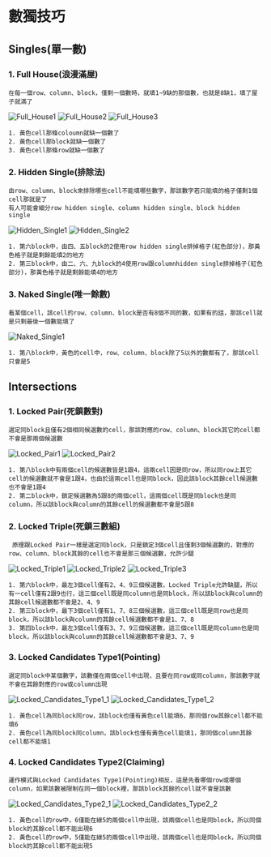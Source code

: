 # 數獨技巧

## Singles(單一數)
  ### 1. Full House(浪漫滿屋)
  ```
  在每一個row、column、block，僅剩一個數時，就填1~9缺的那個數，也就是8缺1，填了屋子就滿了 
  ```
  ![Full_House1](IMG/Full_House_1.png)
  ![Full_House2](IMG/Full_House_2.png)
  ![Full_House3](IMG/Full_House_3.png)
  ```
  1. 黃色cell那條coloumn就缺一個數了
  2. 黃色cell那block就缺一個數了
  3. 黃色cell那條row就缺一個數了
  ```
  ### 2. Hidden Single(排除法)
  ```
  由row、column、block來排除哪些cell不能填哪些數字，那該數字若只能填的格子僅剩1個cell那就是了
  有人可能會細分row hidden single、column hidden single、block hidden single
  ```
  ![Hidden_Single1](IMG/Hidden_Single_1.png)
  ![Hidden_Single2](IMG/Hidden_Single_2.png)
  ```
  1. 第六block中，由四、五block的2使用row hidden single排掉格子(紅色部分)，那黃色格子就是剩餘能填2的地方
  2. 第三block中，由二、六、九block的4使用row跟columnhidden single排掉格子(紅色部分)，那黃色格子就是剩餘能填4的地方
  ```
  ### 3. Naked Single(唯一餘數)
  ```
  看某個cell，該cell的row、column、block是否有8個不同的數，如果有的話，那該cell就是只剩最後一個數能填了
  ```
  ![Naked_Single1](IMG/Naked_Single_1.png)
  ```
  1. 第八block中，黃色的cell中，row、column、block除了5以外的數都有了，那該cell只會是5
  ```
## Intersections
  ### 1. Locked Pair(死鎖數對)
  ```
  選定同block且僅有2個相同候選數的cell，那該對應的row、column、block其它的cell都不會是那兩個候選數
  ```
  ![Locked_Pair1](IMG/Locked_Pair_1.png)
  ![Locked_Pair2](IMG/Locked_Pair_2.png)
  ```
  1. 第八block中有兩個cell的候選數皆是1跟4，這兩cell因是同row，所以同row上其它cell的候選數就不會是1跟4，也由於這兩cell也是同block，因此該block其餘cell候選數也不會是1跟4
  2. 第二block中，鎖定候選數為5跟8的兩個cell，這兩個cell既是同block也是同column，所以該block與column的其餘cell的候選數都不會是5跟8
  ```
  ### 2. Locked Triple(死鎖三數組)
  ```
   原理跟Locked Pair一樣是選定同block，只是鎖定3個cell且僅剩3個候選數的，對應的row、column、block其餘的cell也不會是那三個候選數，允許少腿
  ```
  ![Locked_Triple1](IMG/Locked_Triple_1.png)
  ![Locked_Triple2](IMG/Locked_Triple_2.png)
  ![Locked_Triple3](IMG/Locked_Triple_3.png)
  ```
  1. 第六block中，最左3個cell僅有2、4、9三個候選數，Locked Triple允許缺腿，所以有一cell僅有2跟9也行，這三個cell既是同column也是同block，所以該block與column的其餘cell候選數都不會是2、4、9
  2. 第三block中，最下3個cell僅有1、7、8三個候選數，這三個cell既是同row也是同block，所以該block與column的其餘cell候選數都不會是1、7、8
  3. 第四block中，最左3個cell僅有3、7、9三個候選數，這三個cell既是同column也是同block，所以該block與column的其餘cell候選數都不會是3、7、9
  ```
  ### 3. Locked Candidates Type1(Pointing)
  ```
  選定同block中某個數字，該數僅在兩個cell中出現，且要在同row或同column，那該數字就不會在其餘對應的row或column出現
  ```
  ![Locked_Candidates_Type1_1](IMG/Locked_Candidates_Type1_1.png)
  ![Locked_Candidates_Type1_2](IMG/Locked_Candidates_Type1_2.png)
  ```
  1. 黃色cell為同block同row，該block也僅有黃色cell能填6，那同個row其餘cell都不能填6
  2. 黃色cell為同block同column，該block也僅有黃色cell能填1，那同個column其餘cell都不能填1
  ```  
  ### 4. Locked Candidates Type2(Claiming)
  ```
  運作模式與Locked Candidates Type1(Pointing)相反，這是先看哪個row或哪個column，如果該數被限制在同一個block裡，那該block其餘的cell就不會是該數
  ```
  ![Locked_Candidates_Type2_1](IMG/Locked_Candidates_Type2_1.png)
  ![Locked_Candidates_Type2_2](IMG/Locked_Candidates_Type2_2.png)
  ```
  1. 黃色cell的row中，6僅能在綠5的兩個cell中出現，該兩個cell也是同block，所以同個block的其餘cell都不能出現6
  2. 黃色cell的row中，5僅能在綠5的兩個cell中出現，該兩個cell也是同block，所以同個block的其餘cell都不能出現5
  ```